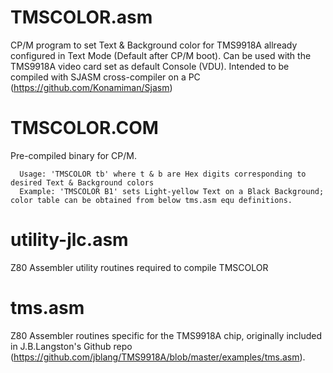 # TMSCOLOR.asm
CP/M program to set Text & Background color for TMS9918A allready configured in Text Mode (Default after CP/M boot).
Can be used with the TMS9918A video card set as default Console (VDU).
Intended to be compiled with SJASM cross-compiler on a PC (https://github.com/Konamiman/Sjasm)

# TMSCOLOR.COM
Pre-compiled binary for CP/M.
```
  Usage: 'TMSCOLOR tb' where t & b are Hex digits corresponding to desired Text & Background colors
  Example: 'TMSCOLOR B1' sets Light-yellow Text on a Black Background; color table can be obtained from below tms.asm equ definitions.
```

# utility-jlc.asm
Z80 Assembler utility routines required to compile TMSCOLOR

# tms.asm
Z80 Assembler routines specific for the TMS9918A chip, originally included in J.B.Langston's Github repo
(https://github.com/jblang/TMS9918A/blob/master/examples/tms.asm).
